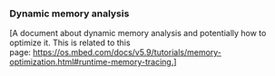 ### Dynamic memory analysis

[A document about dynamic memory analysis and potentially how to optimize it. This is related to this page: https://os.mbed.com/docs/v5.9/tutorials/memory-optimization.html#runtime-memory-tracing.]
